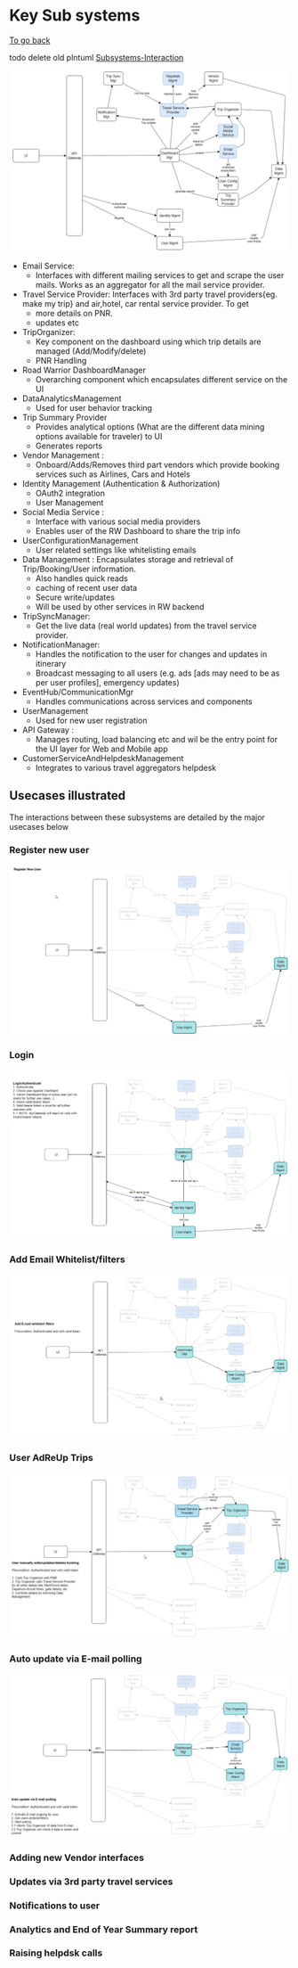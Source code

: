 # Key Sub systems

[To go back](./README.md)

todo delete old plntuml [Subsystems-Interaction](./.media/Subsystems-Interaction.png)

![Subsystems-Interaction](./.media/Subsystems-Interaction.drawio.png)
* Email Service:
  * Interfaces with different mailing services to get and scrape the user mails. Works as an aggregator for all the mail service provider.
* Travel Service Provider: Interfaces with 3rd party travel providers{eg. make my trip} and air,hotel, car rental service provider. To get
  * more details on PNR.
  * updates etc
* TripOrganizer:
  * Key component on the dashboard using which trip details are managed (Add/Modify/delete)
  * PNR Handling
* Road Warrior DashboardManager
  * Overarching component which encapsulates different service on the UI
* DataAnalyticsManagement
  * Used for user behavior tracking
* Trip Summary Provider
  * Provides analytical options (What are the different data mining options available for traveler) to UI
  * Generates reports
* Vendor Management :
  * Onboard/Adds/Removes third part vendors which provide booking services such as Airlines, Cars and Hotels
* Identity Management (Authentication & Authorization)
  * OAuth2 integration
  * User Management
* Social Media Service :
  * Interface with various social media providers
  * Enables user of the RW Dashboard to share the trip info
* UserConfigurationManagement
  * User related settings like whitelisting emails
* Data Management : Encapsulates storage and retrieval of Trip/Booking/User information.
  * Also handles quick reads
  * caching of recent user data
  * Secure write/updates
  * Will be used by other services in RW backend
* TripSyncManager:
  * Get the live data (real world updates) from the travel service provider.
* NotificationManager:
  * Handles the notification to the user for changes and updates in itinerary
  * Broadcast messaging to all users (e.g. ads [ads may need to be as per user profiles], emergency updates)
* EventHub/CommunicationMgr
  * Handles communications across services and components
* UserManagement
  * Used for new user registration
* API Gateway :
  * Manages routing, load balancing etc and wil be the entry point for the UI layer for Web and Mobile app
* CustomerServiceAndHelpdeskManagement
  * Integrates to various travel aggregators helpdesk

## Usecases illustrated
The interactions between these subsystems are detailed by the major usecases below

### Register new user
![001 Register new user](./.media/001-Register-new-user.png)
### Login
![002 Login](./.media/002-Login.png)
### Add Email Whitelist/filters
![004 Add Email Whitelistfilters](./.media/004-Add-Email-Whitelist-filters.png)
### User AdReUp Trips
![005 User AdReUp Trips](./.media/005-User-AdReUp-Trips.png)
### Auto update via E-mail polling
![006 Auto update via E-mail polling](./.media/006-Auto-update-via-E-mail-polling.png)

### Adding new Vendor interfaces

### Updates via 3rd party travel services

### Notifications to user

### Analytics and End of Year Summary report

### Raising helpdsk calls

